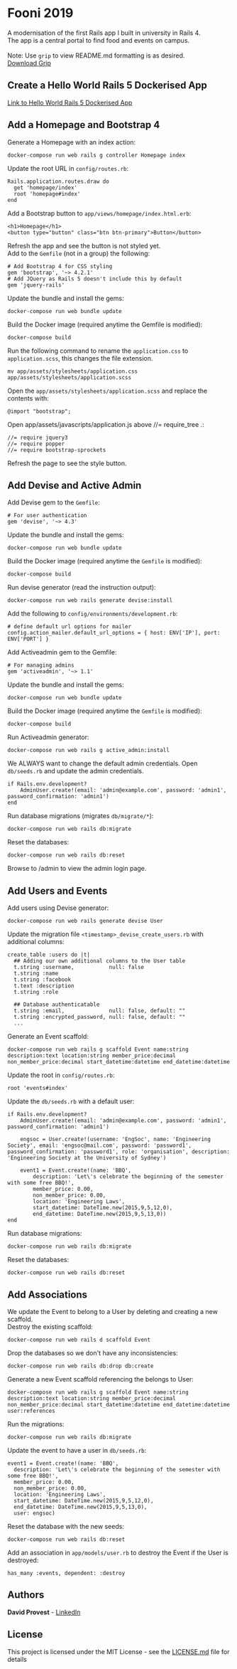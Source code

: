 # Fooni 2019
A modernisation of the first Rails app I built in university in Rails 4.<br/>
The app is a central portal to find food and events on campus.<br/>
<br/>
Note: Use `grip` to view README.md formatting is as desired.<br/>
[Download Grip](https://github.com/joeyespo/grip)

## Create a Hello World Rails 5 Dockerised App
[Link to Hello World Rails 5 Dockerised App](https://github.com/dpro7026/helloworld_rails_docker)

## Add a Homepage and Bootstrap 4
Generate a Homepage with an index action:
```
docker-compose run web rails g controller Homepage index
```
Update the root URL in `config/routes.rb`:
```
Rails.application.routes.draw do
  get 'homepage/index'
  root 'homepage#index'
end
```
Add a Bootstrap button to `app/views/homepage/index.html.erb`:
```
<h1>Homepage</h1>
<button type="button" class="btn btn-primary">Button</button>
```
Refresh the app and see the button is not styled yet.<br/>
Add to the `Gemfile` (not in a group) the following:
```
# Add Bootstrap 4 for CSS styling
gem 'bootstrap', '~> 4.2.1'
# Add JQuery as Rails 5 doesn't include this by default
gem 'jquery-rails'
```
Update the bundle and install the gems:
```
docker-compose run web bundle update
```
Build the Docker image (required anytime the Gemfile is modified):
```
docker-compose build
```
Run the following command to rename the `application.css` to `application.scss`, this changes the file extension.
```
mv app/assets/stylesheets/application.css app/assets/stylesheets/application.scss
```
Open the `app/assets/stylesheets/application.scss` and replace the contents with:
```
@import "bootstrap";
```
Open app/assets/javascripts/application.js above //= require_tree .:
```
//= require jquery3
//= require popper
//= require bootstrap-sprockets
```
Refresh the page to see the style button.

## Add Devise and Active Admin
Add Devise gem to the `Gemfile`:
```
# For user authentication
gem 'devise', '~> 4.3'
```
Update the bundle and install the gems:
```
docker-compose run web bundle update
```
Build the Docker image (required anytime the `Gemfile` is modified):
```
docker-compose build
```
Run devise generator (read the instruction output):
```
docker-compose run web rails generate devise:install
```
Add the following to `config/environments/development.rb`:
```
# define default url options for mailer
config.action_mailer.default_url_options = { host: ENV['IP'], port: ENV['PORT'] }
```
Add Activeadmin gem to the Gemfile:
```
# For managing admins
gem 'activeadmin', '~> 1.1'
```
Update the bundle and install the gems:
```
docker-compose run web bundle update
```
Build the Docker image (required anytime the `Gemfile` is modified):
```
docker-compose build
```
Run Activeadmin generator:
```
docker-compose run web rails g active_admin:install
```
We ALWAYS want to change the default admin credentials. Open `db/seeds.rb` and update the admin credentials.
```
if Rails.env.development?
    AdminUser.create!(email: 'admin@example.com', password: 'admin1', password_confirmation: 'admin1')
end
```
Run database migrations (migrates `db/migrate/*`):
```
docker-compose run web rails db:migrate
```
Reset the databases:
```
docker-compose run web rails db:reset
```
Browse to <URL>/admin to view the admin login page.

## Add Users and Events
Add users using Devise generator:
```
docker-compose run web rails generate devise User
```
Update the migration file `<timestamp>_devise_create_users.rb` with additional columns:
```
create_table :users do |t|
  ## Adding our own additional columns to the User table
  t.string :username,           null: false
  t.string :name
  t.string :facebook
  t.text :description
  t.string :role

  ## Database authenticatable
  t.string :email,              null: false, default: ""
  t.string :encrypted_password, null: false, default: ""
  ...
```
Generate an Event scaffold:
```
docker-compose run web rails g scaffold Event name:string description:text location:string member_price:decimal non_member_price:decimal start_datetime:datetime end_datetime:datetime
```
Update the root in `config/routes.rb`:
```
root 'events#index'
```
Update the `db/seeds.rb` with a default user:
```
if Rails.env.development?
    AdminUser.create!(email: 'admin@example.com', password: 'admin1', password_confirmation: 'admin1')

    engsoc = User.create!(username: 'EngSoc', name: 'Engineering Society', email: 'engsoc@mail.com', password: 'password1', password_confirmation: 'password1', role: 'organisation', description: 'Engineering Society at the University of Sydney')

    event1 = Event.create!(name: 'BBQ',
    	description: 'Let\'s celebrate the beginning of the semester with some free BBQ!',
    	member_price: 0.00,
    	non_member_price: 0.00,
    	location: 'Engineering Laws',
    	start_datetime: DateTime.new(2015,9,5,12,0),
    	end_datetime: DateTime.new(2015,9,5,13,0))
end
```
Run database migrations:
```
docker-compose run web rails db:migrate
```
Reset the databases:
```
docker-compose run web rails db:reset
```

## Add Associations
We update the Event to belong to a User by deleting and creating a new scaffold.<br/>
Destroy the existing scaffold:
```
docker-compose run web rails d scaffold Event
```
Drop the databases so we don't have any inconsistencies:
```
docker-compose run web rails db:drop db:create
```
Generate a new Event scaffold referencing the belongs to User:
```
docker-compose run web rails g scaffold Event name:string description:text location:string member_price:decimal non_member_price:decimal start_datetime:datetime end_datetime:datetime user:references
```
Run the migrations:
```
docker-compose run web rails db:migrate
```
Update the event to have a user in `db/seeds.rb`:
```
event1 = Event.create!(name: 'BBQ',
  description: 'Let\'s celebrate the beginning of the semester with some free BBQ!',
  member_price: 0.00,
  non_member_price: 0.00,
  location: 'Engineering Laws',
  start_datetime: DateTime.new(2015,9,5,12,0),
  end_datetime: DateTime.new(2015,9,5,13,0),
  user: engsoc)
```
Reset the database with the new seeds:
```
docker-compose run web rails db:reset
```
Add an association in `app/models/user.rb` to destroy the Event if the User is destroyed:
```
has_many :events, dependent: :destroy
```





## Authors

**David Provest** - [LinkedIn](https://www.linkedin.com/in/davidjprovest/)

## License

This project is licensed under the MIT License - see the [LICENSE.md](LICENSE.md) file for details
